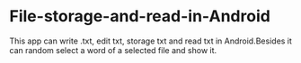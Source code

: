 File-storage-and-read-in-Android
================================

This app can write .txt, edit txt, storage txt and read txt in Android.Besides it can random select a word of a selected file and show it.
